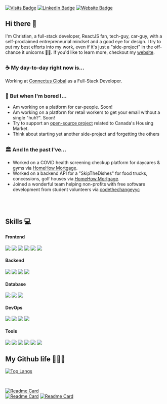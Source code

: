 [![Visits Badge](https://visitor-badge-reloaded.herokuapp.com/badge?page_id=cgarrovillo.cgarrovillo&style=for-the-badge&color=green&text=Visits&logo=statuspage)](https://github.com/cgarrovillo)
[![LinkedIn Badge](https://img.shields.io/badge/LinkedIn-Profile-2A67BC?style=for-the-badge&logo=linkedin)](https://www.linkedin.com/in/cgarrovillo/)
[![Website Badge](https://img.shields.io/badge/Website-.dev-%23181FCA?style=for-the-badge)](https://cgarrovillo.dev)

## Hi there 👋

I'm Christian, a full-stack developer, ReactJS fan, tech-guy, car-guy, with a self-proclaimed entrepreneurial mindset and a good eye for design. I try to put my best efforts into my work, even if it's just a "side-project" in the off-chance it unicorns 🚀👀.  If you'd like to learn more, checkout my [website](https://christiang.dev).

<h2></h2>

### ☕️ My day-to-day right now is...
Working at [Connectus Global](https://connectusglobal.com) as a Full-Stack Developer.

<h2></h2>

### 🌳 But when I'm bored I...
 - Am working on a platform for car-people. Soon!
 - Am working on a platform for retail workers to get your email without a single "huh?". Soon!
 - Try to support an [open-source project](https://www.reddit.com/r/canadahousing/comments/ohpwna/has_someone_written_an_extensive_book_on_the/) related to Canada's Housing Market.
 - Think about starting yet another side-project and forgetting the others

<h2></h2>

### 🏛 And In the past I've...
 - Worked on a COVID health screening checkup platform for daycares & gyms via [HomeHow Mortgage](https://www.linkedin.com/company/homehow/about/).
 - Worked on a backend API for a "SkipTheDishes" for food trucks, concessions, golf houses via [HomeHow Mortgage](https://www.linkedin.com/company/homehow/about/).
 - Joined a wonderful team helping non-profits with free software development from student volunteers via [codethechangeyyc](https://codethechangeyyc.ca)

<br />
<br />

## Skills 💻
#### Frontend
![](https://img.shields.io/badge/-React-222?logo=react&style=for-the-badge)
![](https://img.shields.io/badge/-Redux-222?logo=redux&style=for-the-badge)
![](https://img.shields.io/badge/-Sass-222?logo=sass&style=for-the-badge)
![](https://img.shields.io/badge/-HTML-222?logo=html5&style=for-the-badge)
![](https://img.shields.io/badge/-JS-222?logo=javascript&style=for-the-badge)
![](https://img.shields.io/badge/-JavaFX-222?logo=java&style=for-the-badge)

#### Backend
![](https://img.shields.io/badge/-Express-222?logo=express&style=for-the-badge)
![](https://img.shields.io/badge/-Koa-222?logo=express&style=for-the-badge)
![](https://img.shields.io/badge/-Java-222?logo=java&style=for-the-badge)
![](https://img.shields.io/badge/-Python-222?logo=python&style=for-the-badge)

#### Database
![](https://img.shields.io/badge/-MongoDB-222?logo=mongodb&style=for-the-badge)
![](https://img.shields.io/badge/-MySQL-222?logo=mysql&style=for-the-badge)
![](https://img.shields.io/badge/-Oracle%20Database-222?logo=oracle&style=for-the-badge)

#### DevOps
![](https://img.shields.io/badge/-AWS-222?logo=amazonaws&style=for-the-badge)
![](https://img.shields.io/badge/-GCP-222?logo=googlecloud&style=for-the-badge)
![](https://img.shields.io/badge/-Firebase-222?logo=firebase&style=for-the-badge)
![](https://img.shields.io/badge/-Docker-222?logo=docker&style=for-the-badge)

#### Tools
![](https://img.shields.io/badge/-Git-222?logo=git&style=for-the-badge)
![](https://img.shields.io/badge/-Jira-222?logo=jira&style=for-the-badge)
![](https://img.shields.io/badge/-Postman-222?logo=postman&style=for-the-badge)
![](https://img.shields.io/badge/-NPM-222?logo=npm&style=for-the-badge)
![](https://img.shields.io/badge/-Yarn-222?logo=yarn&style=for-the-badge)
![](https://img.shields.io/badge/-Figma-222?logo=figma&style=for-the-badge)




## My Github life 👨🏻‍💻 
[![Top Langs](https://github-readme-stats.vercel.app/api/top-langs/?username=cgarrovillo&layout=compact&hide=java)](https://github.com/cgarrovillo)

<br/>
 
[![Readme Card](https://github-readme-stats.vercel.app/api/pin/?username=cgarrovillo&repo=scanme)](https://github.com/cgarrovillo/scanme)
<br/>
[![Readme Card](https://github-readme-stats.vercel.app/api/pin/?username=cgarrovillo&repo=foodlyapp)](https://github.com/cgarrovillo/foodlyapp)
[![Readme Card](https://github-readme-stats.vercel.app/api/pin/?username=cgarrovillo&repo=streetparkingyyc)](https://github.com/cgarrovillo/streetparkingyyc)




<!--
**cgarrovillo/cgarrovillo** is a ✨ _special_ ✨ repository because its `README.md` (this file) appears on your GitHub profile.

Here are some ideas to get you started:

- 🔭 I’m currently working on ...
- 🌱 I’m currently learning ...
- 👯 I’m looking to collaborate on ...
- 🤔 I’m looking for help with ...
- 💬 Ask me about ...
- 📫 How to reach me: ...
- 😄 Pronouns: ...
- ⚡ Fun fact: ...
-->
